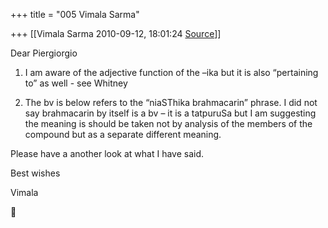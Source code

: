 +++
title = "005 Vimala Sarma"

+++
[[Vimala Sarma	2010-09-12, 18:01:24 [Source](https://groups.google.com/g/samskrita/c/MjUb4Xi98Fo)]]



Dear Piergiorgio

1. I am aware of the adjective function of the –ika but it is also “pertaining to” as well - see Whitney

2. The bv is below refers to the “niaSThika brahmacarin” phrase.
I did not say brahmacarin by itself is a bv – it is a tatpuruSa but I am suggesting the meaning is should be taken not by analysis of the members of the compound but as a separate different meaning.

Please have a another look at what I have said.

Best wishes

Vimala



